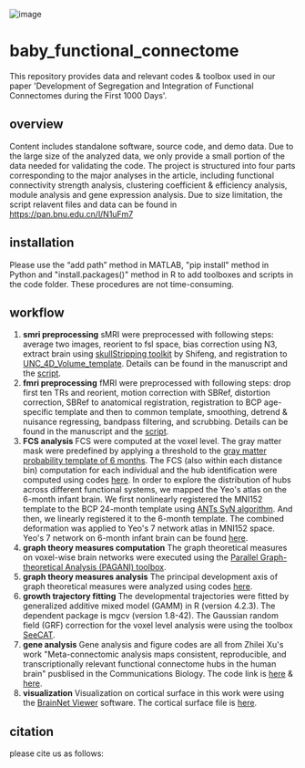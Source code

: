 ![image](https://github.com/QionglingLi/baby_functional_connectome/assets/49176743/1bbb9da5-ca5c-4203-8c98-4b810602eb08)

# baby_functional_connectome
This repository provides data and relevant codes & toolbox used in our paper 'Development of Segregation and Integration of Functional Connectomes during the First 1000 Days'.
## overview
Content includes standalone software, source code, and demo data. Due to the large size of the analyzed data, we only provide a small portion of the data needed for validating the code. The project is structured into four parts corresponding to the major analyses in the article, including functional connectivity strength analysis, clustering coefficient & efficiency analysis, module analysis and gene expression analysis. Due to size limitation, the script relavent files and data can be found in https://pan.bnu.edu.cn/l/N1uFm7
## installation
Please use the “add path” method in MATLAB, "pip install" method in Python and "install.packages()" method in R to add toolboxes and scripts in the code folder. These procedures are not time-consuming.
## workflow
1. **smri preprocessing**
   sMRI were preprocessed with following steps: average two images, reorient to fsl space, bias correction using N3, extract brain using [skullStripping toolkit](https://www.nitrc.org/projects/skulltoolkit) by Shifeng, and registration to [UNC_4D_Volume_template](https://www.nitrc.org/projects/uncbcp_4d_atlas/). Details can be found in the manuscript and the [script](https://github.com/QionglingLi/baby_functional_connectome/blob/main/code/sMRI_Preprocessing.sh).
2. **fmri preprocessing**
   fMRI were preprocessed with following steps: drop first ten TRs and reorient, motion correction with SBRef, distortion correction, SBRef to anatomical registration, registration to BCP age-specific template and then to common template, smoothing, detrend & nuisance regressing, bandpass filtering, and scrubbing. Details can be found in the manuscript and the [script](https://github.com/QionglingLi/baby_functional_connectome/blob/main/code/fMRI_Preprocessing.sh).    
3. **FCS analysis**
   FCS were computed at the voxel level. The gray matter mask were predefined by applying a threshold to the [gray matter probability template of 6 months](https://github.com/QionglingLi/baby_functional_connectome/blob/main/data/BCP-06M-GM_2mm.nii.gz). The FCS (also within each distance bin) computation for each individual and the hub identification were computed using codes [here](https://github.com/QionglingLi/baby_functional_connectome/blob/main/code/1_FCS%20analysis.m). In order to explore the distribution of hubs across different functional systems, we mapped the Yeo's atlas on the 6-month infant brain. We first nonlinearly registered the MNI152 template to the BCP 24-month template using [ANTs SyN algorithm](https://github.com/ANTsX/ANTs). And then, we linearly registered it to the 6-month template. The combined deformation was applied to Yeo's 7 network atlas in MNI152 space. Yeo's 7 network on 6-month infant brain can be found [here](https://github.com/QionglingLi/baby_functional_connectome/blob/main/data/Yeo2011_7Networks_MNI152_FreeSurferConformed1mm_LiberalMask_BCP24_to_BCP06_2mm.nii.gz).
4. **graph theory measures computation**
   The graph theoretical measures on voxel-wise brain networks were executed using the [Parallel Graph-theoretical Analysis (PAGANI) toolbox](https://www.nitrc.org/projects/pagani_toolkit/).
5. **graph theory measures analysis**
    The principal development axis of graph theoretical measures were analyzed using codes [here](https://github.com/QionglingLi/baby_functional_connectome/blob/main/code/2_GraphTheory_Analysis.m).
6. **growth trajectory fitting**
    The developmental trajectories were fitted by generalized additive mixed model (GAMM) in R (version 4.2.3). The dependent package is mgcv (version 1.8-42). The Gaussian random field (GRF) correction for the voxel level analysis were using the toolbox [SeeCAT](https://www.nitrc.org/projects/seecat/). 
7. **gene analysis**
    Gene analysis and figure codes are all from Zhilei Xu's work "Meta-connectomic analysis maps consistent, reproducible, and transcriptionally relevant functional connectome hubs in the human brain" pusblised in the Communications Biology.
The code link is [here](https://github.com/zhileixu/FunctionalConnectomeHubs/tree/main/Figure6/Figure6a) & [here](https://github.com/zhileixu/FunctionalConnectomeHubs/tree/main/Figure6/Figure6b).
8. **visualization**
    Visualization on cortical surface in this work were using the [BrainNet Viewer](http://www.nitrc.org/projects/bnv/) software. The cortical surface file is [here](https://github.com/QionglingLi/baby_functional_connectome/blob/main/data/BCP_06month.nv).
   
## citation
please cite us as follows:
